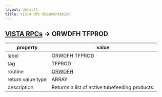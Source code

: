 ```yaml
---
layout: default
title: VISTA RPC documentation
---
```




## [VISTA RPCs](TableOfContent.md) &#8594; ORWDFH TFPROD 

 property | value 
--- | --- 
 label | ORWDFH TFPROD
 tag | TFPROD
 routine | [ORWDFH](http://code.osehra.org/dox/Routine_ORWDFH_source.html)
 return value type | ARRAY
 description | Returns a list of active tubefeeding products.
